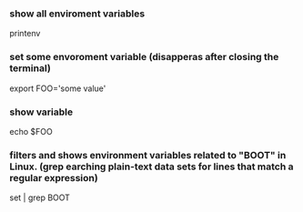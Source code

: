 ### show all enviroment variables 
printenv

### set some envoroment variable (disapperas after closing the terminal)
export FOO='some value'

### show variable
echo $FOO

###  filters and shows environment variables related to "BOOT" in Linux. (grep earching plain-text data sets for lines that match a regular expression)
set | grep BOOT
